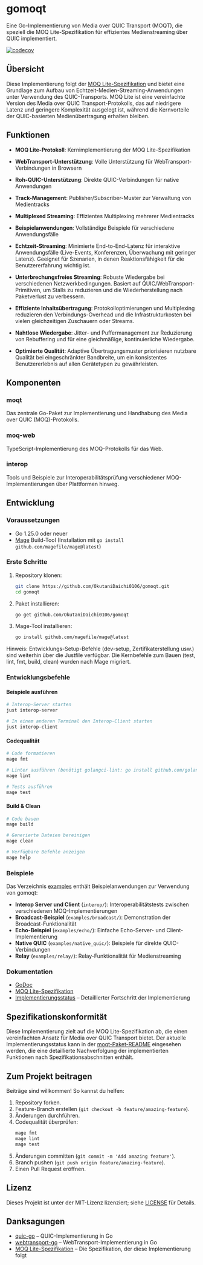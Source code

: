 # gomoqt

Eine Go-Implementierung von Media over QUIC Transport (MOQT), die speziell die MOQ Lite-Spezifikation für effizientes Medienstreaming über QUIC implementiert.

[![codecov](https://codecov.io/gh/OkutaniDaichi0106/gomoqt/branch/main/graph/badge.svg?token=4LZCD3FEU3)](https://codecov.io/gh/OkutaniDaichi0106/gomoqt)

## Übersicht

Diese Implementierung folgt der [MOQ Lite-Spezifikation](https://kixelated.github.io/moq-drafts/draft-lcurley-moq-transfork.html) und bietet eine Grundlage zum Aufbau von Echtzeit-Medien-Streaming-Anwendungen unter Verwendung des QUIC-Transports. MOQ Lite ist eine vereinfachte Version des Media over QUIC Transport-Protokolls, das auf niedrigere Latenz und geringere Komplexität ausgelegt ist, während die Kernvorteile der QUIC-basierten Medienübertragung erhalten bleiben.

## Funktionen

- **MOQ Lite-Protokoll**: Kernimplementierung der MOQ Lite-Spezifikation
- **WebTransport-Unterstützung**: Volle Unterstützung für WebTransport-Verbindungen in Browsern
- **Roh-QUIC-Unterstützung**: Direkte QUIC-Verbindungen für native Anwendungen
- **Track-Management**: Publisher/Subscriber-Muster zur Verwaltung von Medientracks
- **Multiplexed Streaming**: Effizientes Multiplexing mehrerer Medientracks
- **Beispielanwendungen**: Vollständige Beispiele für verschiedene Anwendungsfälle

- **Echtzeit-Streaming**:
  Minimierte End-to-End-Latenz für interaktive Anwendungsfälle (Live-Events, Konferenzen, Überwachung mit geringer Latenz). Geeignet für Szenarien, in denen Reaktionsfähigkeit für die Benutzererfahrung wichtig ist.

- **Unterbrechungsfreies Streaming**:
  Robuste Wiedergabe bei verschiedenen Netzwerkbedingungen. Basiert auf QUIC/WebTransport-Primitiven, um Stalls zu reduzieren und die Wiederherstellung nach Paketverlust zu verbessern.

- **Effiziente Inhaltsübertragung**:
  Protokolloptimierungen und Multiplexing reduzieren den Verbindungs-Overhead und die Infrastrukturkosten bei vielen gleichzeitigen Zuschauern oder Streams.

- **Nahtlose Wiedergabe**:
  Jitter- und Puffermanagement zur Reduzierung von Rebuffering und für eine gleichmäßige, kontinuierliche Wiedergabe.

- **Optimierte Qualität**:
  Adaptive Übertragungsmuster priorisieren nutzbare Qualität bei eingeschränkter Bandbreite, um ein konsistentes Benutzererlebnis auf allen Gerätetypen zu gewährleisten.

## Komponenten

### moqt

Das zentrale Go-Paket zur Implementierung und Handhabung des Media over QUIC (MOQ)-Protokolls.

### moq-web

TypeScript-Implementierung des MOQ-Protokolls für das Web.

### interop

Tools und Beispiele zur Interoperabilitätsprüfung verschiedener MOQ-Implementierungen über Plattformen hinweg.

## Entwicklung

### Voraussetzungen

- Go 1.25.0 oder neuer
- [Mage](https://magefile.org/) Build-Tool (Installation mit `go install github.com/magefile/mage@latest`)

### Erste Schritte

1. Repository klonen:
   ```bash
   git clone https://github.com/OkutaniDaichi0106/gomoqt.git
   cd gomoqt
   ```

2. Paket installieren:
   ```bash
   go get github.com/OkutaniDaichi0106/gomoqt
   ```

3. Mage-Tool installieren:
   ```bash
   go install github.com/magefile/mage@latest
   ```

Hinweis: Entwicklungs-Setup-Befehle (dev-setup, Zertifikaterstellung usw.) sind weiterhin über die Justfile verfügbar. Die Kernbefehle zum Bauen (test, lint, fmt, build, clean) wurden nach Mage migriert.

### Entwicklungsbefehle

#### Beispiele ausführen

```bash
# Interop-Server starten
just interop-server

# In einem anderen Terminal den Interop-Client starten
just interop-client
```

#### Codequalität
```bash
# Code formatieren
mage fmt

# Linter ausführen (benötigt golangci-lint: go install github.com/golangci/golangci-lint/cmd/golangci-lint@latest)
mage lint

# Tests ausführen
mage test
```

#### Build & Clean
```bash
# Code bauen
mage build

# Generierte Dateien bereinigen
mage clean

# Verfügbare Befehle anzeigen
mage help
```

### Beispiele

Das Verzeichnis [examples](examples) enthält Beispielanwendungen zur Verwendung von gomoqt:

* **Interop Server und Client** (`interop/`): Interoperabilitätstests zwischen verschiedenen MOQ-Implementierungen
* **Broadcast-Beispiel** (`examples/broadcast/`): Demonstration der Broadcast-Funktionalität
* **Echo-Beispiel** (`examples/echo/`): Einfache Echo-Server- und Client-Implementierung
* **Native QUIC** (`examples/native_quic/`): Beispiele für direkte QUIC-Verbindungen
* **Relay** (`examples/relay/`): Relay-Funktionalität für Medienstreaming

### Dokumentation

* [GoDoc](https://pkg.go.dev/github.com/OkutaniDaichi0106/gomoqt)
* [MOQ Lite-Spezifikation](https://kixelated.github.io/moq-drafts/draft-lcurley-moq-transfork.html)
* [Implementierungsstatus](moqt/README.md) – Detaillierter Fortschritt der Implementierung

## Spezifikationskonformität

Diese Implementierung zielt auf die MOQ Lite-Spezifikation ab, die einen vereinfachten Ansatz für Media over QUIC Transport bietet. Der aktuelle Implementierungsstatus kann in der [moqt-Paket-README](moqt/README.md) eingesehen werden, die eine detaillierte Nachverfolgung der implementierten Funktionen nach Spezifikationsabschnitten enthält.

## Zum Projekt beitragen

Beiträge sind willkommen! So kannst du helfen:

1. Repository forken.
2. Feature-Branch erstellen (`git checkout -b feature/amazing-feature`).
3. Änderungen durchführen.
4. Codequalität überprüfen:
   ```bash
   mage fmt
   mage lint
   mage test
   ```
5. Änderungen committen (`git commit -m 'Add amazing feature'`).
6. Branch pushen (`git push origin feature/amazing-feature`).
7. Einen Pull Request eröffnen.

## Lizenz

Dieses Projekt ist unter der MIT-Lizenz lizenziert; siehe [LICENSE](LICENSE) für Details.

## Danksagungen

* [quic-go](https://github.com/quic-go/quic-go) – QUIC-Implementierung in Go
* [webtransport-go](https://github.com/quic-go/webtransport-go) – WebTransport-Implementierung in Go
* [MOQ Lite-Spezifikation](https://kixelated.github.io/moq-drafts/draft-lcurley-moq-transfork.html) – Die Spezifikation, der diese Implementierung folgt